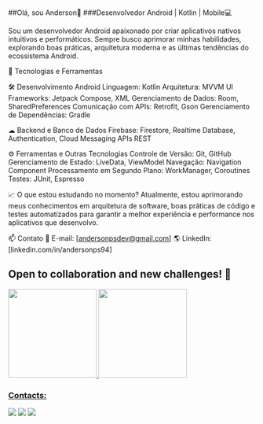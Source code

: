 
##Olá, sou Anderson👋
###Desenvolvedor Android | Kotlin | Mobile💻 

Sou um desenvolvedor Android apaixonado por criar aplicativos nativos intuitivos e performáticos. Sempre busco aprimorar minhas habilidades, explorando boas práticas, arquitetura moderna e as últimas tendências do ecossistema Android.

🚀 Tecnologias e Ferramentas

🛠 Desenvolvimento Android
Linguagem: Kotlin
Arquitetura: MVVM
UI Frameworks: Jetpack Compose, XML
Gerenciamento de Dados: Room, SharedPreferences
Comunicação com APIs: Retrofit, Gson
Gerenciamento de Dependências: Gradle

☁ Backend e Banco de Dados
Firebase: Firestore, Realtime Database, Authentication, Cloud Messaging
APIs REST

⚙ Ferramentas e Outras Tecnologias
Controle de Versão: Git, GitHub
Gerenciamento de Estado: LiveData, ViewModel
Navegação: Navigation Component
Processamento em Segundo Plano: WorkManager, Coroutines
Testes: JUnit, Espresso

📈 O que estou estudando no momento?
Atualmente, estou aprimorando meus conhecimentos em arquitetura de software, boas práticas de código e testes automatizados para garantir a melhor experiência e performance nos aplicativos que desenvolvo.

📫 Contato
📧 E-mail: [andersonpsdev@gmail.com]
🌎 LinkedIn: [linkedin.com/in/andersonps94]





## Open to collaboration and new challenges! 🚀
<div>
<a href="https://github.com/AndersonPS94">
<img height="180em" src="https://github-readme-stats.vercel.app/api/top-langs/?username=AndersonPS94&layout=compact&langs_count=7&theme=dracula"/>
<img height="180em" src="https://github-readme-stats.vercel.app/api?username=AndersonPS94&show_icons=true&theme=dracula&include_all_commits=true&count_private=true"/>
</div>



### Contacts:

<div>
<a href="https://instagram.com/dson.ps/" target="_blank"><img src="https://img.shields.io/badge/-Instagram-%23E4405F?style=for-the-badge&logo=instagram&logoColor=white" target="_blank"></a>
<a href = "mailto:dson.ps@gmail.com"><img src="https://img.shields.io/badge/Gmail-D14836?style=for-the-badge&logo=gmail&logoColor=white" target="_blank"></a>
<a href="https://www.linkedin.com/in/andersonps94/" target="_blank"><img src="https://img.shields.io/badge/-LinkedIn-%230077B5?style=for-the-badge&logo=linkedin&logoColor=white" target="_blank"></a>   
</div>
